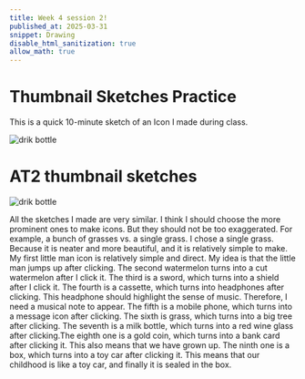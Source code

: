 ```yaml
---
title: Week 4 session 2!
published_at: 2025-03-31
snippet: Drawing
disable_html_sanitization: true
allow_math: true
---
```


# Thumbnail Sketches Practice

This is a quick 10-minute sketch of an Icon I made during class.

![drik bottle](week4/Thumbnail_Sketches_Practice.jpg)


# AT2 thumbnail sketches

![drik bottle](week4/AT2_thumbnail_sketches.jpg)

All the sketches I made are very similar. I think I should choose the more prominent ones to make icons. But they should not be too exaggerated. For example, a bunch of grasses vs. a single grass. I chose a single grass. Because it is neater and more beautiful, and it is relatively simple to make. My first little man icon is relatively simple and direct. My idea is that the little man jumps up after clicking. The second watermelon turns into a cut watermelon after I click it. The third is a sword, which turns into a shield after I click it. The fourth is a cassette, which turns into headphones after clicking. This headphone should highlight the sense of music. Therefore, I need a musical note to appear. The fifth is a mobile phone, which turns into a message icon after clicking. The sixth is grass, which turns into a big tree after clicking. The seventh is a milk bottle, which turns into a red wine glass after clicking.The eighth one is a gold coin, which turns into a bank card after clicking it. This also means that we have grown up. The ninth one is a box, which turns into a toy car after clicking it. This means that our childhood is like a toy car, and finally it is sealed in the box.